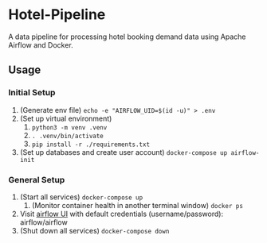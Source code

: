 # Hotel-Pipeline
A data pipeline for processing hotel booking demand data using Apache Airflow and Docker.

## Usage
### Initial Setup
1. (Generate env file) ```echo -e "AIRFLOW_UID=$(id -u)" > .env```
2. (Set up virtual environment)
   1. ```python3 -m venv .venv```
   2. ```. .venv/bin/activate```
   3. ```pip install -r ./requirements.txt```
3. (Set up databases and create user account) ```docker-compose up airflow-init```
   
### General Setup
1. (Start all services) ```docker-compose up```
   1. (Monitor container health in another terminal window) ```docker ps```
2. Visit [airflow UI](http://localhost:8080) with default credentials (username/password): airflow/airflow
3. (Shut down all services) ```docker-compose down```
